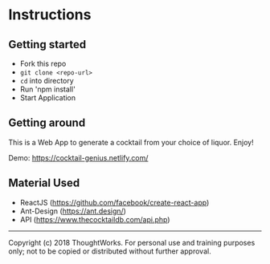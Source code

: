 # Instructions
## Getting started

- Fork this repo
- `git clone <repo-url>` 
- `cd` into directory
- Run 'npm install' 
- Start Application

## Getting around 

This is a Web App to generate a cocktail from your choice of liquor. Enjoy! 

Demo: https://cocktail-genius.netlify.com/

## Material Used 

- ReactJS (https://github.com/facebook/create-react-app)
- Ant-Design (https://ant.design/)
- API (https://www.thecocktaildb.com/api.php)

---
Copyright (c) 2018 ThoughtWorks. For personal use and training purposes only; not to be copied or distributed without further approval.
